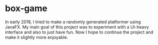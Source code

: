 # box-game
In early 2018, I tried to make a randomly generated platformer using JavaFX. My main goal of this project was to experiment with a UI-heavy interface and also to just have fun. Now I hope to continue the project and make it slightly more enjoyable.

